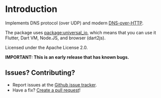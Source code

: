# Introduction

Implements DNS protocol (over UDP) and modern [DNS-over-HTTP](https://developers.google.com/speed/public-dns/docs/dns-over-https).

The package uses [package:universal_io](https://github.com/gohilla/universal_io), which means
that you can use it Flutter, Dart VM, Node.JS, and browser (dart2js).

Licensed under the Apache License 2.0.

__IMPORTANT: This is an early release that has known bugs.__

## Issues? Contributing?
  * Report issues at the [Github issue tracker](https://github.com/gohilla/dart-dns/issues).
  * Have a fix? [Create a pull request](https://github.com/gohilla/dart-dns/pull/new/master)!